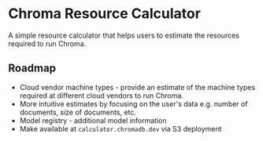 # Chroma Resource Calculator

A simple resource calculator that helps users to estimate the resources required to run Chroma.


## Roadmap

- Cloud vendor machine types - provide an estimate of the machine types required at different cloud vendors to run Chroma.
- More intuitive estimates by focusing on the user's data e.g. number of documents, size of documents, etc.
- Model registry - additional model information
- Make available at `calculator.chromadb.dev` via S3 deployment